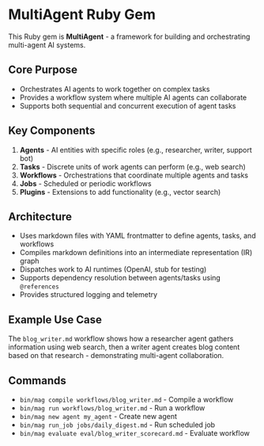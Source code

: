 # MultiAgent Ruby Gem

This Ruby gem is **MultiAgent** - a framework for building and orchestrating multi-agent AI systems.

## Core Purpose
- Orchestrates AI agents to work together on complex tasks
- Provides a workflow system where multiple AI agents can collaborate
- Supports both sequential and concurrent execution of agent tasks

## Key Components

1. **Agents** - AI entities with specific roles (e.g., researcher, writer, support bot)
2. **Tasks** - Discrete units of work agents can perform (e.g., web search)
3. **Workflows** - Orchestrations that coordinate multiple agents and tasks
4. **Jobs** - Scheduled or periodic workflows
5. **Plugins** - Extensions to add functionality (e.g., vector search)

## Architecture

- Uses markdown files with YAML frontmatter to define agents, tasks, and workflows
- Compiles markdown definitions into an intermediate representation (IR) graph
- Dispatches work to AI runtimes (OpenAI, stub for testing)
- Supports dependency resolution between agents/tasks using `@references`
- Provides structured logging and telemetry

## Example Use Case

The `blog_writer.md` workflow shows how a researcher agent gathers information using web search, then a writer agent creates blog content based on that research - demonstrating multi-agent collaboration.

## Commands

- `bin/mag compile workflows/blog_writer.md` - Compile a workflow
- `bin/mag run workflows/blog_writer.md` - Run a workflow
- `bin/mag new agent my_agent` - Create new agent
- `bin/mag run_job jobs/daily_digest.md` - Run scheduled job
- `bin/mag evaluate eval/blog_writer_scorecard.md` - Evaluate workflow